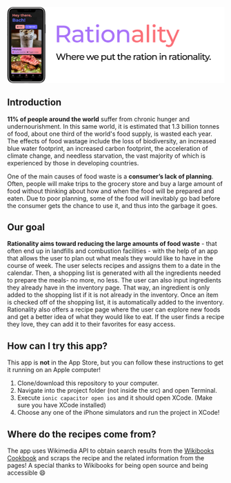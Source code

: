 ![banner](public/assets/readme_graphics.png)

## Introduction
**11% of people around the world** suffer from chronic hunger and undernourishment. In this same world, it is estimated that 1.3 billion tonnes of food, about one third of the world's food supply, is wasted each year. The effects of food wastage include the loss of biodiversity, an increased blue water footprint, an increased carbon footprint, the acceleration of climate change, and needless starvation, the vast majority of which is experienced by those in developing countries.
 
One of the main causes of food waste is a **consumer’s lack of planning**. Often, people will make trips to the grocery store and buy a large amount of food without thinking about how and when the food will be prepared and eaten. Due to poor planning, some of the food will inevitably go bad before the consumer gets the chance to use it, and thus into the garbage it goes.

## Our goal
**Rationality aims toward reducing the large amounts of food waste** - that often end up in landfills and combustion facilities - with the help of an app that allows the user to plan out what meals they would like to have in the course of week. The user selects recipes and assigns them to a date in the calendar. Then, a shopping list is generated with all the ingredients needed to prepare the meals- no more, no less. The user can also input ingredients they already have in the inventory page. That way, an ingredient is only added to the shopping list if it is not already in the inventory. Once an item is checked off of the shopping list, it is automatically added to the inventory. Rationality also offers a recipe page where the user can explore new foods and get a better idea of what they would like to eat. If the user finds a recipe they love, they can add it to their favorites for easy access.

## How can I try this app?
This app is **not** in the App Store, but you can follow these instructions to get it running on an Apple computer!
1. Clone/download this repository to your computer.
2. Navigate into the project folder (not inside the src) and open Terminal.
3. Execute `ionic capacitor open ios` and it should open XCode. (Make sure you have XCode installed)
4. Choose any one of the iPhone simulators and run the project in XCode!

## Where do the recipes come from?
The app uses Wikimedia API to obtain search results from the [Wikibooks Cookbook](https://en.wikibooks.org/wiki/Cookbook:Table_of_Contents) and scraps the recipe and the related information from the pages! A special thanks to Wikibooks for being open source and being accessible :smile:
